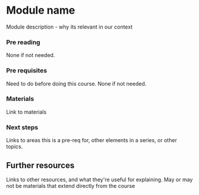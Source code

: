 Module name
===========================

Module description - why its relevant in our context

### Pre reading

None if not needed.

### Pre requisites

Need to do before doing this course. None if not needed.

### Materials

Link to materials

### Next steps

Links to areas this is a pre-req for, other elements in a series, or other topics.


Further resources
----------------------------

Links to other resources, and what they're useful for explaining.
May or may not be materials that extend directly from the course